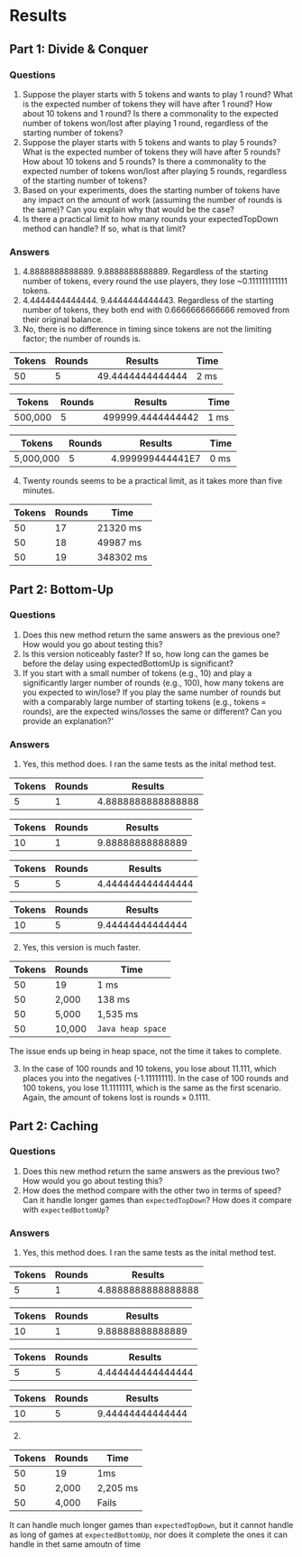 # Results
## Part 1: Divide & Conquer
### Questions
1. Suppose the player starts with 5 tokens and wants to play 1 round? What is the expected number of tokens they will have after 1 round? How about 10 tokens and 1 round? Is there a commonality to the expected number of tokens won/lost after playing 1 round, regardless of the starting number of tokens?
2. Suppose the player starts with 5 tokens and wants to play 5 rounds? What is the expected number of tokens they will have after 5 rounds? How about 10 tokens and 5 rounds? Is there a commonality to the expected number of tokens won/lost after playing 5 rounds, regardless of the starting number of tokens?
3. Based on your experiments, does the starting number of tokens have any impact on the amount of work (assuming the number of rounds is the same)? Can you explain why that would be the case?
4. Is there a practical limit to how many rounds your expectedTopDown method can handle? If so, what is that limit?
### Answers
1. 4.8888888888889. 9.8888888888889. Regardless of the starting number of tokens, every round the use players, they lose ~0.111111111111 tokens.
2. 4.4444444444444. 9.4444444444443. Regardless of the starting number of tokens, they both end with 0.6666666666666 removed from their original balance.
3. No, there is no difference in timing since tokens are not the limiting factor; the number of rounds is.

| Tokens | Rounds | Results | Time |
|---------|---------|------|------|
| 50 | 5 | 49.4444444444444 | 2 ms

| Tokens | Rounds | Results | Time |
|---------|---------|------|------|
| 500,000 | 5 | 499999.4444444442 | 1 ms

| Tokens | Rounds | Results | Time |
|---------|---------|------|------|
| 5,000,000 | 5 | 4.999999444441E7 | 0 ms

4. Twenty rounds seems to be a practical limit, as it takes more than five minutes. 

| Tokens | Rounds | Time |
|---------|---------|-----|
| 50 | 17 | 21320 ms
| 50 | 18 | 49987 ms
| 50 | 19 | 348302  ms

## Part 2: Bottom-Up
### Questions
1. Does this new method return the same answers as the previous one? How would you go about testing this?
2. Is this version noticeably faster? If so, how long can the games be before the delay using expectedBottomUp is significant?
3. If you start with a small number of tokens (e.g., 10) and play a significantly larger number of rounds (e.g., 100), how many tokens are you expected to win/lose? If you play the same number of rounds but with a comparably large number of starting tokens (e.g., tokens = rounds), are the expected wins/losses the same or different? Can you provide an explanation?'
### Answers
1. Yes, this method does. I ran the same tests as the inital method test.

| Tokens | Rounds | Results |
|---------|---------|------|
| 5 | 1 | 4.8888888888888888 |

| Tokens | Rounds | Results |
|---------|---------|------|
| 10 | 1 | 9.88888888888889 |

| Tokens | Rounds | Results |
|---------|---------|------|
| 5 | 5 | 4.444444444444444 |

| Tokens | Rounds | Results |
|---------|---------|------|
| 10 | 5 | 9.44444444444444 |

2. Yes, this version is much faster.

| Tokens | Rounds | Time
|---------|---------|------|
| 50 | 19 | 1 ms
| 50 | 2,000 | 138 ms
| 50 | 5,000 | 1,535 ms
| 50 | 10,000 | `Java heap space`

The issue ends up being in heap space, not the time it takes to complete.

3. In the case of 100 rounds and 10 tokens, you lose about 11.111, which places you into the negatives (-1.11111111). In the case of 100 rounds and 100 tokens, you lose 11.1111111, which is the same as the first scenario. Again, the amount of tokens lost is $\text{rounds} \times 0.1111$. 

## Part 2: Caching
### Questions
1. Does this new method return the same answers as the previous two? How would you go about testing this?
2. How does the method compare with the other two in terms of speed? Can it handle longer games than `expectedTopDown`? How does it compare with `expectedBottomUp`?
### Answers
1. Yes, this method does. I ran the same tests as the inital method test.

| Tokens | Rounds | Results |
|---------|---------|------|
| 5 | 1 | 4.8888888888888888 |

| Tokens | Rounds | Results |
|---------|---------|------|
| 10 | 1 | 9.88888888888889 |

| Tokens | Rounds | Results |
|---------|---------|------|
| 5 | 5 | 4.444444444444444 |

| Tokens | Rounds | Results |
|---------|---------|------|
| 10 | 5 | 9.44444444444444 |

2.
| Tokens | Rounds | Time
|---------|---------|------|
| 50 | 19 | 1ms
| 50 | 2,000 | 2,205 ms
| 50 | 4,000 | Fails

It can handle much longer games than `expectedTopDown`, but it cannot handle as long of games at `expectedBottomUp`, nor does it complete the ones it can handle in thet same amoutn of time